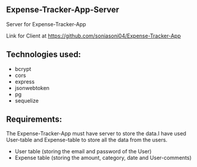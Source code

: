 ## Expense-Tracker-App-Server

Server for Expense-Tracker-App

Link for Client at https://github.com/soniasoni04/Expense-Tracker-App

## Technologies used:

  - bcrypt
  - cors
  - express
  - jsonwebtoken
  - pg
  - sequelize
  
 ## Requirements:
 
 The Expense-Tracker-App must have server to store the data.I have used User-table and Expense-table to store all the data from the users.
 
 - User table (storing the email and password of the User)
 - Expense table (storing the amount, category, date and User-comments)
 
